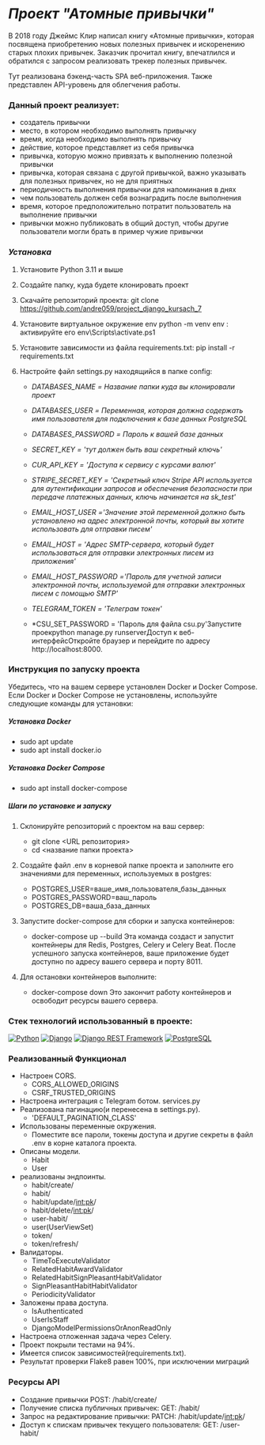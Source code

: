 # *Проект "Атомные привычки"*

В 2018 году Джеймс Клир написал книгу «Атомные привычки»,
которая посвящена приобретению новых полезных привычек и искоренению старых плохих привычек.
Заказчик прочитал книгу, впечатлился и обратился с запросом реализовать трекер полезных привычек.

Тут реализована бэкенд-часть SPA веб-приложения.
Также представлен API-уровень для облегчения работы.

### Данный проект реализует: 
- создатель привычки
- место, в котором необходимо выполнять привычку
- время, когда необходимо выполнять привычку
- действие, которое представляет из себя привычка
- привычка, которую можно привязать к выполнению полезной привычки
- привычка, которая связана с другой привычкой, важно указывать для полезных привычек, но не для приятных
- периодичность выполнения привычки для напоминания в днях
- чем пользователь должен себя вознаградить после выполнения
- время, которое предположительно потратит пользователь на выполнение привычки
- привычки можно публиковать в общий доступ, чтобы другие пользователи могли брать в пример чужие привычки

### *Установка*

1. Установите Python 3.11 и выше

2. Создайте папку, куда будете клонировать проект

3. Скачайте репозиторий проекта:
   git clone https://github.com/andre059/project_django_kursach_7

4. Установите виртуальное окружение env python -m venv env :
   активируйте его env\Scripts\activate.ps1

5. Установите зависимости из файла requirements.txt:
   pip install -r requirements.txt

6. Настройте файл settings.py находящийся в папке config: 
    - *DATABASES_NAME = Название папки куда вы клонировали проект*
    
    - *DATABASES_USER = Переменная, которая должна содержать имя пользователя для подключения к базе данных PostgreSQL*
    
    - *DATABASES_PASSWORD = Пароль к вашей базе данных*
    
    - *SECRET_KEY = 'тут должен быть ваш секретный ключь'*
    
    - *CUR_API_KEY = 'Доступа к сервису с курсами валют'*
    
    - *STRIPE_SECRET_KEY = 'Секретный ключ Stripe API используется для аутентификации запросов и обеспечения безопасности при передаче платежных данных, ключь начинается на sk_test'*
    
    - *EMAIL_HOST_USER ='Значение этой переменной должно быть установлено на адрес электронной почты, который вы хотите использовать для отправки писем'*
    
    - *EMAIL_HOST = 'Адрес SMTP-сервера, который будет использоваться для отправки электронных писем из приложения'*
    
    - *EMAIL_HOST_PASSWORD ='Пароль для учетной записи электронной почты, используемой для отправки электронных писем с помощью SMTP'*
    
    - *TELEGRAM_TOKEN = 'Телеграм токен'*
    
    - *CSU_SET_PASSWORD = 'Пароль для файла csu.py'Запустите проекpython manage.py runserverДоступ к веб-интерфейсОткройте браузер и перейдите по адресу http://localhost:8000.


### Инструкция по запуску проекта

Убедитесь, что на вашем сервере установлен Docker и Docker Compose.
Если Docker и Docker Compose не установлены, используйте следующие команды для установки:

##### Установка Docker

- sudo apt update
- sudo apt install docker.io

##### Установка Docker Compose

- sudo apt install docker-compose

##### Шаги по установке и запуску

1. Склонируйте репозиторий с проектом на ваш сервер:
    - git clone <URL репозитория>
    - cd <название папки проекта>

2. Создайте файл .env в корневой папке проекта и заполните его значениями для переменных, используемых в postgres:  
    - POSTGRES_USER=ваше_имя_пользователя_базы_данных
    - POSTGRES_PASSWORD=ваш_пароль
    - POSTGRES_DB=ваша_база_данных

3. Запустите docker-compose для сборки и запуска контейнеров:
    - docker-compose up --build
    Эта команда создаст и запустит контейнеры для Redis, Postgres, Celery и Celery Beat.
    После успешного запуска контейнеров, ваше приложение будет доступно по адресу вашего сервера и порту 8011.

4. Для остановки контейнеров выполните:
    - docker-compose down
    Это закончит работу контейнеров и освободит ресурсы вашего сервера.


### Стек технологий использованный в проекте:
[![Python](https://img.shields.io/badge/-Python-464646?style=flat&logo=Python&logoColor=ffffff&color=043A6B)](https://www.python.org/)
[![Django](https://img.shields.io/badge/-Django-464646?style=flat&logo=Django&logoColor=ffffff&color=043A6B)](https://www.djangoproject.com/)
[![Django REST Framework](https://img.shields.io/badge/-Django%20REST%20Framework-464646?style=flat&logo=Django%20REST%20Framework&logoColor=ffffff&color=043A6B)](https://www.django-rest-framework.org/)
[![PostgreSQL](https://img.shields.io/badge/-PostgreSQL-464646?style=flat&logo=PostgreSQL&logoColor=ffffff&color=043A6B)](https://www.postgresql.org/)


### Реализованный Функционал
- Настроен CORS.
    - CORS_ALLOWED_ORIGINS
    - CSRF_TRUSTED_ORIGINS
- Настроена интеграция с Telegram ботом. services.py
- Реализована пагинацию(и перенесена в settings.py).
    - 'DEFAULT_PAGINATION_CLASS'
- Использованы переменные окружения.
    - Поместите все пароли, токены доступа и другие секреты в файл .env в корне каталога проекта. 
- Описаны модели.
    - Habit
    - User
- реализованы эндпоинты.
    - habit/create/
    - habit/
    - habit/update/<int:pk>/
    - habit/delete/<int:pk>/
    - user-habit/
    - user(UserViewSet)
    - token/
    - token/refresh/
- Валидаторы.
    - TimeToExecuteValidator
    - RelatedHabitAwardValidator
    - RelatedHabitSignPleasantHabitValidator
    - SignPleasantHabitHabitValidator
    - PeriodicityValidator
- Заложены права доступа.
    - IsAuthenticated
    - UserIsStaff
    - DjangoModelPermissionsOrAnonReadOnly
- Настроена отложенная задача через Celery.
- Проект покрыли тестами на 94%.
- Имеется список зависимостей(requirements.txt).
- Результат проверки Flake8 равен 100%, при исключении миграций


### Ресурсы API
- Создание привычки POST: /habit/create/
- Получение списка публичных привычек: GET: /habit/
- Запрос на редактирование привычки: PATCH: /habit/update/<int:pk>/
- Доступ к спискам привычек текущего пользователя: GET: /user-habit/
